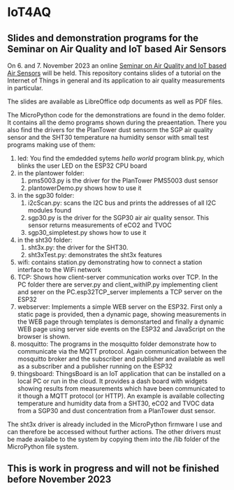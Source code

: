 # IoT4AQ
## Slides and demonstration programs for the Seminar on Air Quality and IoT based Air Sensors
On 6. and 7. November 2023 an online [Seminar on Air Quality and IoT based Air Sensors](https://indico.cern.ch/event/1316999/page/30572-iot4aq-project) will be held. 
This repository contains slides of a tutorial on the Internet of Things in general and its application to air quality measurements in particular.  

The slides are available as LibreOffice odp documents as well as PDF files.

The MicroPython code for the demonstrations are found in the demo folder. It contains all the demo programs shown during the preaentation. There you also find the drivers for the PlanTower dust sensorm the SGP air quality sensor and the SHT30 temperature na humidity sensor with small test programs making use of them:
1. led: You find the emdedded sytems _hello world_ program blink.py, which blinks the user LED on the ESP32 CPU board
2. in the plantower folder:
   1. pms5003.py is the driver for the PlanTower PMS5003 dust sensor
   2. plantowerDemo.py shows how to use it
3. in the sgp30 folder:
   1. i2cScan.py: scans the I2C bus and prints the addresses of all I2C modules found
   2. sgp30.py is the driver for the SGP30 air air quality sensor. This sensor returns measurements of eCO2 and TVOC
   3. sgp30_simpletest.py shows how to use it
4. in the sht30 folder:
   1. sht3x.py: the driver for the SHT30.
   2. sht3xTest.py: demonstrates the sht3x features
5. wifi: contains station.py demonstrating how to connect a station interface to the WiFi network
6. TCP: Shows how client-server communication works over TCP. In the PC folder there are server.py and client_withIP.py implementing client and serer on the PC.esp32TCP_server implements a TCP server on the ESP32
7. webserver: Implements a simple WEB server on the ESP32. First only a static page is provided, then a dynamic page, showing measurements in the WEB page through templates is demonstarted and finally a dynamic WEB page using server side events on the ESP32 and JavaScript on the browser is shown.
8. mosquitto: The programs in the mosquitto folder demonstrate how to communicate via the MQTT protocol. Again communication between the mosquitto broker and the subscriber and publisher and available as well as a subscriber and a publisher running on the ESP32
9. thingsboard: ThingsBoard is an IoT application that can be installed on a local PC or run in the cloud. It provides a dash board with widgets showing results from measurements which have been communicated to it though a MQTT protocol (or HTTP). An example is available collecting temperature and humidity data from a SHT30, eCO2 and TVOC data from a SGP30 and dust concentration from a PlanTower dust sensor. 

The sht3x driver is already included in the MicroPython firmware I use and can therefore be accessed without further actions. The other drivers must be made availabe to the system by copying them into the /lib folder of the MicroPython file system.
## This is work in progress and will not be finished before November 2023 ##
